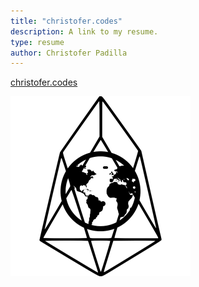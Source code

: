 ```yaml
---
title: "christofer.codes"
description: A link to my resume.
type: resume
author: Christofer Padilla
---
```


[christofer.codes](https://christofer.codes)

![CITY PLANNERS](/images/cityplanners.png)
